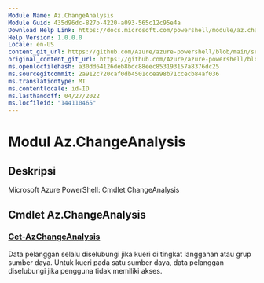 ```yaml
---
Module Name: Az.ChangeAnalysis
Module Guid: 435d96dc-827b-4220-a093-565c12c95e4a
Download Help Link: https://docs.microsoft.com/powershell/module/az.changeanalysis
Help Version: 1.0.0.0
Locale: en-US
content_git_url: https://github.com/Azure/azure-powershell/blob/main/src/ChangeAnalysis/help/Az.ChangeAnalysis.md
original_content_git_url: https://github.com/Azure/azure-powershell/blob/main/src/ChangeAnalysis/help/Az.ChangeAnalysis.md
ms.openlocfilehash: a30dd64126deb8bdc88eec853193157a8376dc25
ms.sourcegitcommit: 2a912c720caf0db4501ccea98b71ccecb84af036
ms.translationtype: MT
ms.contentlocale: id-ID
ms.lasthandoff: 04/27/2022
ms.locfileid: "144110465"
---
```

# Modul Az.ChangeAnalysis
## Deskripsi
Microsoft Azure PowerShell: Cmdlet ChangeAnalysis

## Cmdlet Az.ChangeAnalysis
### [Get-AzChangeAnalysis](Get-AzChangeAnalysis.md)
Data pelanggan selalu diselubungi jika kueri di tingkat langganan atau grup sumber daya.
Untuk kueri pada satu sumber daya, data pelanggan diselubungi jika pengguna tidak memiliki akses.

